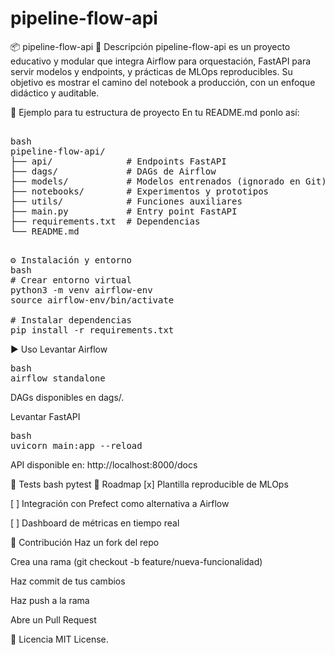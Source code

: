 # pipeline-flow-api
📦 pipeline-flow-api
🚀 Descripción
pipeline-flow-api es un proyecto educativo y modular que integra Airflow para orquestación, FastAPI para servir modelos y endpoints, y prácticas de MLOps reproducibles. Su objetivo es mostrar el camino del notebook a producción, con un enfoque didáctico y auditable.

📂 Ejemplo para tu estructura de proyecto
En tu README.md ponlo así:

<pre>

bash
pipeline-flow-api/
├── api/              # Endpoints FastAPI
├── dags/             # DAGs de Airflow
├── models/           # Modelos entrenados (ignorado en Git)
├── notebooks/        # Experimentos y prototipos
├── utils/            # Funciones auxiliares
├── main.py           # Entry point FastAPI
├── requirements.txt  # Dependencias
└── README.md
</pre>

<pre>

⚙️ Instalación y entorno
bash
# Crear entorno virtual
python3 -m venv airflow-env
source airflow-env/bin/activate

# Instalar dependencias
pip install -r requirements.txt
</pre>

▶️ Uso
Levantar Airflow
<pre>
bash
airflow standalone
</pre>
DAGs disponibles en </pre> dags/. </pre>

Levantar FastAPI
<pre>
bash
uvicorn main:app --reload
</pre>
API disponible en: http://localhost:8000/docs

🧪 Tests
bash
pytest
📖 Roadmap
[x] Plantilla reproducible de MLOps

[ ] Integración con Prefect como alternativa a Airflow

[ ] Dashboard de métricas en tiempo real

🤝 Contribución
Haz un fork del repo

Crea una rama (git checkout -b feature/nueva-funcionalidad)

Haz commit de tus cambios

Haz push a la rama

Abre un Pull Request

📜 Licencia
MIT License.
